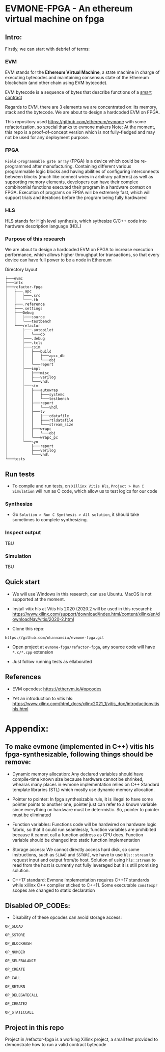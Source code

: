 
# EVMONE-FPGA - An ethereum virtual machine on fpga

## Intro:

Firstly, we can start with debrief of terms:

### EVM

EVM stands for the **Ethereum Virtual Machine**, a state machine in charge of executing bytecodes and maintaining consensus state of the Ethereum blockchain (and other chain using EVM bytecode).

EVM bytecode is a sequence of bytes that describe functions of a [smart contract](https://en.wikipedia.org/wiki/Smart_contract)

Regards to EVM, there are 3 elements we are concentrated on: its memory, stack and the bytecode.
We are about to design a hardcoded EVM on FPGA.

This repository used https://github.com/ethereum/evmone with some refactorization, so special thanks to evmone makers
Note: At the moment, this repo is a proof-of-concept version which is not fully-fledged and may not be used for any deployment purpose.

### FPGA

``Field-programmable gate array`` (FPGA) is a device which could be re-programmed after manufacturing. Containing different various programmable logic blocks and having abilities of configuring interconnects between blocks (much like connect wires in arbitrary patterns) as well as supporting memory elements, developers can have their complex combinomial functions executed their program in a hardware context on FPGA. Execution of programs on FPGA will be extremely fast, which will support trials and iterations before the program being fully hardwared

### HLS

HLS stands for High level synthesis, which sythesize C/C++ code into hardware description language (HDL)

### Purpose of this research

We are about to design a hardcoded EVM on FPGA to increase execution performance, which allows higher throughput for transactions, so that every device can have full power to be a node in Ethereum

Directory layout

```
├───evmc
├───intx
├───refactor-fpga
│   ├───.apc
│   │   ├───.src
│   │   └───.tb
│   ├───.reference
│   ├───.settings
│   ├───Debug
│   │   ├───source
│   │   └───testbench
│   └───refactor
│       ├───.autopilot
│       │   └───db
│       ├───.debug
│       ├───.tcls
│       ├───csim
│       │   ├───build
│       │   │   ├───apcc_db
│       │   │   └───obj
│       │   └───report
│       ├───impl
│       │   ├───misc
│       │   ├───verilog
│       │   └───vhdl
│       ├───sim
│       │   ├───autowrap
│       │   │   ├───systemc
│       │   │   └───testbench
│       │   ├───report
│       │   │   └───vhdl
│       │   ├───tv
│       │   │   ├───cdatafile
│       │   │   ├───rtldatafile
│       │   │   └───stream_size
│       │   ├───wrapc
│       │   │   └───obj
│       │   └───wrapc_pc
│       └───syn
│           ├───report
│           ├───verilog
│           └───vhdl
└───tests
```

## Run tests

- To compile and run tests, on ``Xillinx Vitis Hls``, ``Project > Run C Simulation`` will run as C code, which allow us to test logics for our code

### Synthesize

- Go ``Solution > Run C Synthesis > All solution``, it should take sometimes to complete synthesizing. 

### Inspect output

TBU

### Simulation

TBU

## Quick start

- We will use Windows in this research, can use Ubuntu. MacOS is not supported at the moment.

- Install vitix hls at Vitis hls 2020 (2020.2 will be used in this research): https://www.xilinx.com/support/download/index.html/content/xilinx/en/downloadNav/vitis/2020-2.html

- Clone this repo: 

```
https://github.com/nhannamsiu/evmone-fpga.git
```

- Open project at ``evmone-fpga/refactor-fpga``, any source code will have ``*.c/*.cpp`` extension

- Just follow running tests as ellaborated 

## References

- EVM opcodes: https://ethervm.io/#opcodes

- Yet an introduction to vitis hls: https://www.xilinx.com/html_docs/xilinx2021_1/vitis_doc/introductionvitishls.html


# Appendix:

## To make evmone (implemented in C++) vitis hls fpga-synthesizable, following things should be remove:

- Dynamic memory allocation: Any declared variables should have compile-time known size because hardware cannot be shrinked, whearas many places in evmone implementation relies on C++ Standard template libraries (STL) which mostly use dynamic memory allocation.

- Pointer to pointer: In fpga synthesizable rule, it is illegal to have some pointer points to another one, pointer just can refer to a known variable since everything on hardware must be determistic. So, pointer to pointer must be eliminated

- Function variables: Functions code will be hardwired on hardware logic fabric, so that it could run seamlessly, function variables are prohibited because it cannot call a function address as CPU does. Function variable should be changed into static function implementation

- Storage access: We cannot directly access hard disk, so some instructions, such as ``SLOAD`` and ``SSTORE``, we have to use ``hls::stream`` to request input and output from/to host. Solution of using ``hls::stream`` to read from the host is currently not fully leveraged but it is still promising solution.

- C++17 standard: Evmone implementation requires C++17 standards while xillinx C++ compiler sticked to C++11. Some executable ``constexpr`` scopes are changed to static declaration

## Disabled OP_CODEs:

- Disability of these opcodes can avoid storage access:

```
OP_SLOAD

OP_SSTORE

OP_BLOCKHASH

OP_NUMBER

OP_SELFBALANCE

OP_CREATE

OP_CALL

OP_RETURN

OP_DELEGATECALL

OP_CREATE2

OP_STATICCALL
```

## Project in this repo

Project in /refactor-fpga is a working Xillinx project, a small test provided to demonstrate how to run a valid contract bytecode
